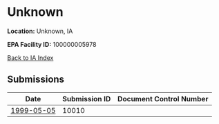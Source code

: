 # Unknown

**Location:** Unknown, IA

**EPA Facility ID:** 100000005978

[Back to IA Index](../../index.md)

## Submissions

| Date | Submission ID | Document Control Number |
|------|--------------|-------------------------|
| [1999-05-05](submissions/10010.md) | 10010 |  |
